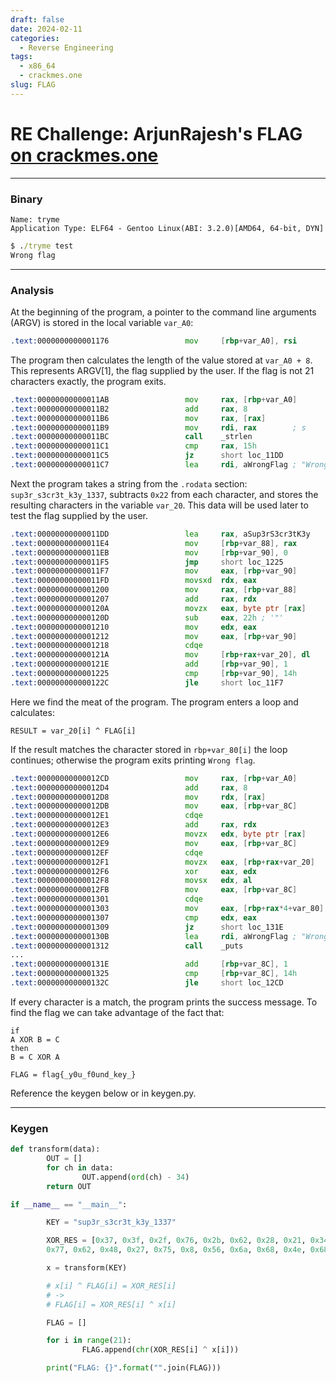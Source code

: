 ```yaml
---
draft: false 
date: 2024-02-11 
categories:
  - Reverse Engineering
tags:
  - x86_64
  - crackmes.one
slug: FLAG
---
```


# RE Challenge: ArjunRajesh's FLAG [on crackmes.one](https://crackmes.one/crackme/65a97cbaeef082e477ff5d84) 

***

### Binary 

```
Name: tryme
Application Type: ELF64 - Gentoo Linux(ABI: 3.2.0)[AMD64, 64-bit, DYN]
```

```cmd
$ ./tryme test
Wrong flag
```

<!-- more -->

***

### Analysis

At the beginning of the program, a pointer to the command line arguments (ARGV) is stored in the local variable `var_A0`:

```asm
.text:0000000000001176                 mov     [rbp+var_A0], rsi
```

The program then calculates the length of the value stored at `var_A0 + 8`. This represents ARGV[1], the flag supplied by the user. If the flag is not 21 characters exactly, the program exits.

```asm
.text:00000000000011AB                 mov     rax, [rbp+var_A0]
.text:00000000000011B2                 add     rax, 8
.text:00000000000011B6                 mov     rax, [rax]
.text:00000000000011B9                 mov     rdi, rax        ; s
.text:00000000000011BC                 call    _strlen
.text:00000000000011C1                 cmp     rax, 15h
.text:00000000000011C5                 jz      short loc_11DD
.text:00000000000011C7                 lea     rdi, aWrongFlag ; "Wrong flag"
```

Next the program takes a string from the `.rodata` section: `sup3r_s3cr3t_k3y_1337`, subtracts `0x22` from each character, and stores the resulting characters in the variable `var_20`. This data will be used later to test the flag supplied by the user.

```asm
.text:00000000000011DD                 lea     rax, aSup3rS3cr3tK3y
.text:00000000000011E4                 mov     [rbp+var_88], rax
.text:00000000000011EB                 mov     [rbp+var_90], 0
.text:00000000000011F5                 jmp     short loc_1225
.text:00000000000011F7                 mov     eax, [rbp+var_90]
.text:00000000000011FD                 movsxd  rdx, eax
.text:0000000000001200                 mov     rax, [rbp+var_88]
.text:0000000000001207                 add     rax, rdx
.text:000000000000120A                 movzx   eax, byte ptr [rax]
.text:000000000000120D                 sub     eax, 22h ; '"'
.text:0000000000001210                 mov     edx, eax
.text:0000000000001212                 mov     eax, [rbp+var_90]
.text:0000000000001218                 cdqe
.text:000000000000121A                 mov     [rbp+rax+var_20], dl
.text:000000000000121E                 add     [rbp+var_90], 1
.text:0000000000001225                 cmp     [rbp+var_90], 14h
.text:000000000000122C                 jle     short loc_11F7
```

Here we find the meat of the program. The program enters a loop and calculates:

```
RESULT = var_20[i] ^ FLAG[i]
```

If the result matches the character stored in `rbp+var_80[i]` the loop continues; otherwise the program exits printing `Wrong flag`.

```asm
.text:00000000000012CD                 mov     rax, [rbp+var_A0]
.text:00000000000012D4                 add     rax, 8
.text:00000000000012D8                 mov     rdx, [rax]
.text:00000000000012DB                 mov     eax, [rbp+var_8C]
.text:00000000000012E1                 cdqe
.text:00000000000012E3                 add     rax, rdx
.text:00000000000012E6                 movzx   edx, byte ptr [rax]
.text:00000000000012E9                 mov     eax, [rbp+var_8C]
.text:00000000000012EF                 cdqe
.text:00000000000012F1                 movzx   eax, [rbp+rax+var_20]
.text:00000000000012F6                 xor     eax, edx
.text:00000000000012F8                 movsx   edx, al
.text:00000000000012FB                 mov     eax, [rbp+var_8C]
.text:0000000000001301                 cdqe
.text:0000000000001303                 mov     eax, [rbp+rax*4+var_80]
.text:0000000000001307                 cmp     edx, eax
.text:0000000000001309                 jz      short loc_131E
.text:000000000000130B                 lea     rdi, aWrongFlag ; "Wrong flag"
.text:0000000000001312                 call    _puts
...
.text:000000000000131E                 add     [rbp+var_8C], 1
.text:0000000000001325                 cmp     [rbp+var_8C], 14h
.text:000000000000132C                 jle     short loc_12CD
```

If every character is a match, the program prints the success message. To find the flag we can take advantage of the fact that: 

```
if
A XOR B = C
then
B = C XOR A
```

```
FLAG = flag{_y0u_f0und_key_}
```

Reference the keygen below or in keygen.py.

***

### Keygen

```python title="keygen.py"
def transform(data):
        OUT = []
        for ch in data:
                OUT.append(ord(ch) - 34)
        return OUT

if __name__ == "__main__":

        KEY = "sup3r_s3cr3t_k3y_1337"

        XOR_RES = [0x37, 0x3f, 0x2f, 0x76, 0x2b, 0x62, 0x28, 0x21, 0x34, 0xf,
        0x77, 0x62, 0x48, 0x27, 0x75, 0x8, 0x56, 0x6a, 0x68, 0x4e, 0x68]

        x = transform(KEY)

        # x[i] ^ FLAG[i] = XOR_RES[i]
        # ->
        # FLAG[i] = XOR_RES[i] ^ x[i]

        FLAG = []

        for i in range(21):
                FLAG.append(chr(XOR_RES[i] ^ x[i]))

        print("FLAG: {}".format("".join(FLAG)))
```
